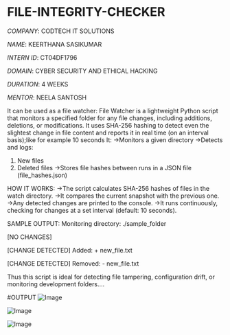 # FILE-INTEGRITY-CHECKER

*COMPANY*: CODTECH IT SOLUTIONS

*NAME*: KEERTHANA SASIKUMAR

*INTERN ID*: CT04DF1796

*DOMAIN*: CYBER SECURITY AND ETHICAL HACKING

*DURATION*: 4 WEEKS

*MENTOR*: NEELA SANTOSH

It can be used as a file watcher:
File Watcher is a lightweight Python script that monitors a specified folder for any file changes, including additions, deletions, or modifications. It uses SHA-256 hashing to detect even the slightest change in file content and reports it in real time (on an interval basis);like for example 10 seconds
It:
->Monitors a given directory 
->Detects and logs:
1) New files
2) Deleted files
->Stores file hashes between runs in a JSON file (file_hashes.json)

HOW IT WORKS:
->The script calculates SHA-256 hashes of files in the watch directory.
->It compares the current snapshot with the previous one.
->Any detected changes are printed to the console.
->It runs continuously, checking for changes at a set interval (default: 10 seconds).

SAMPLE OUTPUT:
Monitoring directory: ./sample_folder

[NO CHANGES]

[CHANGE DETECTED]
  Added:
    + new_file.txt

[CHANGE DETECTED]
  Removed:
    - new_file.txt

Thus this script is ideal for detecting file tampering, configuration drift, or monitoring development folders....

#OUTPUT
![Image](https://github.com/user-attachments/assets/bfb644a8-131b-4469-91b1-ad8bb7997ca8)

![Image](https://github.com/user-attachments/assets/10c2e87d-349b-4da9-853a-36f40c865dd1)

![Image](https://github.com/user-attachments/assets/e4d6e44b-eca5-4ff4-aaad-5dbf2cb312a4)









